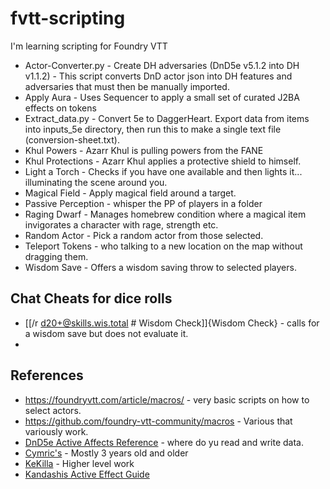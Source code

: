 # fvtt-scripting
I'm learning scripting for Foundry VTT
* Actor-Converter.py - Create DH adversaries (DnD5e v5.1.2 into DH v1.1.2) - This script converts DnD actor json into DH features and adversaries that must then be manually imported.
* Apply Aura - Uses Sequencer to apply a small set of curated J2BA effects on tokens
* Extract_data.py - Convert 5e to DaggerHeart. Export data from items into inputs_5e directory, then run this to make a single text file (conversion-sheet.txt).
* Khul Powers - Azarr Khul is pulling powers from the FANE
* Khul Protections - Azarr Khul applies a protective shield to himself.
* Light a Torch - Checks if you have one available and then lights it... illuminating the scene around you.
* Magical Field - Apply magical field around a target.
* Passive Perception - whisper the PP of players in a folder
* Raging Dwarf - Manages homebrew condition where a magical item invigorates a character with rage, strength etc.
* Random Actor - Pick a random actor from those selected.
* Teleport Tokens - who talking to a new location on the map without dragging them.
* Wisdom Save - Offers a wisdom saving throw to selected players.

## Chat Cheats for dice rolls
* [[/r d20+@skills.wis.total # Wisdom Check]]{Wisdom Check} - calls for a wisdom save but does not evaluate it.
* 
## References
* https://foundryvtt.com/article/macros/ - very basic scripts on how to select actors.
* https://github.com/foundry-vtt-community/macros - Various that variously work.
* [DnD5e Active Affects Reference](https://hackmd.io/@foundryvtt-dnd5e/active-effects) - where do yu read and write data.
* [Cymric's](https://gitlab.com/crymic/foundry-vtt-macros/-/tree/8.x/Callback%20Macros?ref_type=heads) - Mostly 3 years old and older
* [KeKilla](https://github.com/Kekilla0/Personal-Macros/tree/master) - Higher level work
* [Kandashis Active Effect Guide](https://docs.google.com/document/d/1DuZaIFVq0YulDOvpahrfhZ6dK7LuclIRlGOtT0BIYEo/edit#heading=h.vfzevnk5ryre)
